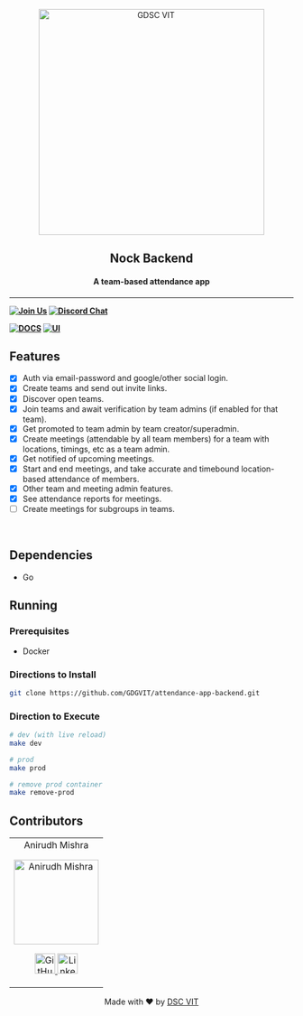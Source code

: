 <p align="center">
<a href="https://dscvit.com">
	<img width="400" src="https://user-images.githubusercontent.com/56252312/159312411-58410727-3933-4224-b43e-4e9b627838a3.png#gh-light-mode-only" alt="GDSC VIT"/>
</a>
	<h2 align="center">Nock Backend</h2>
	<h4 align="center">A team-based attendance app<h4>
</p>

---
[![Join Us](https://img.shields.io/badge/Join%20Us-Developer%20Student%20Clubs-red)](https://dsc.community.dev/vellore-institute-of-technology/)
[![Discord Chat](https://img.shields.io/discord/760928671698649098.svg)](https://discord.gg/498KVdSKWR)

[![DOCS](https://img.shields.io/badge/Documentation-see%20docs-green?style=flat-square&logo=appveyor)](https://documenter.getpostman.com/view/19697822/2s9YR85Yzc) 
  [![UI ](https://img.shields.io/badge/User%20Interface-Link%20to%20UI-orange?style=flat-square&logo=appveyor)](INSERT_UI_LINK_HERE)


## Features
- [x]  Auth via email-password and google/other social login.
- [x]  Create teams and send out invite links.
- [x]  Discover open teams.
- [x]  Join teams and await verification by team admins (if enabled for that team).
- [x]  Get promoted to team admin by team creator/superadmin.
- [x]  Create meetings (attendable by all team members) for a team with locations, timings, etc as a team admin.
- [x]  Get notified of upcoming meetings.
- [x]  Start and end meetings, and take accurate and timebound location-based attendance of members.
- [x]  Other team and meeting admin features.
- [x]  See attendance reports for meetings.
- [ ]  Create meetings for subgroups in teams.

<br>

## Dependencies
 - Go


## Running

### Prerequisites
- Docker

### Directions to Install
```bash
git clone https://github.com/GDGVIT/attendance-app-backend.git
```

### Direction to Execute

```bash
# dev (with live reload)
make dev

# prod
make prod

# remove prod container
make remove-prod
```

## Contributors

<table>
	<tr align="center">
		<td>
		Anirudh Mishra
		<p align="center">
			<img src = "https://avatars.githubusercontent.com/u/91245420" width="150" height="150" alt="Anirudh Mishra">
		</p>
			<p align="center">
				<a href = "https://github.com/anirudhgray">
					<img src = "http://www.iconninja.com/files/241/825/211/round-collaboration-social-github-code-circle-network-icon.svg" width="36" height = "36" alt="GitHub"/>
				</a>
				<a href = "https://www.linkedin.com/in/anirudh-mishra">
					<img src = "http://www.iconninja.com/files/863/607/751/network-linkedin-social-connection-circular-circle-media-icon.svg" width="36" height="36" alt="LinkedIn"/>
				</a>
			</p>
		</td>
	</tr>
</table>

<p align="center">
	Made with ❤ by <a href="https://dscvit.com">DSC VIT</a>
</p>
